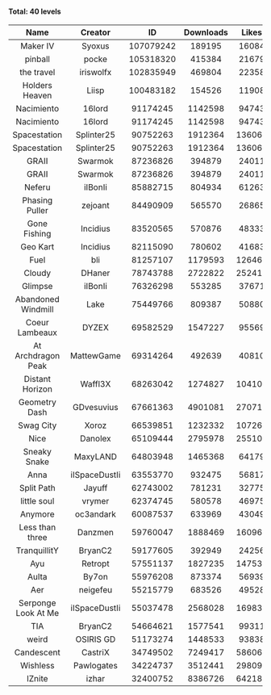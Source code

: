 #### Total: 40 levels

| Name | Creator | ID | Downloads | Likes |
|:---:|:---:|:---:|:---:|:---:|
| Maker IV | Syoxus | 107079242 | 189195 | 16084
| pinball | pocke | 105318320 | 415384 | 21679
| the travel | iriswolfx | 102835949 | 469804 | 22358
| Holders Heaven | Liisp | 100483182 | 154526 | 11908
| Nacimiento | 16lord | 91174245 | 1142598 | 94743
| Nacimiento | 16lord | 91174245 | 1142598 | 94743
| Spacestation | Splinter25 | 90752263 | 1912364 | 136064
| Spacestation | Splinter25 | 90752263 | 1912364 | 136064
| GRAII | Swarmok | 87236826 | 394879 | 24011
| GRAII | Swarmok | 87236826 | 394879 | 24011
| Neferu | iIBonIi | 85882715 | 804934 | 61263
| Phasing Puller | zejoant | 84490909 | 565570 | 26865
| Gone Fishing | Incidius | 83520565 | 570876 | 48333
| Geo Kart | Incidius | 82115090 | 780602 | 41683
| Fuel | bli | 81257107 | 1179593 | 126466
| Cloudy | DHaner | 78743788 | 2722822 | 252417
| Glimpse | iIBonIi | 76326298 | 553285 | 37671
| Abandoned Windmill | Lake | 75449766 | 809387 | 50880
| Coeur Lambeaux | DYZEX | 69582529 | 1547227 | 95569
| At Archdragon Peak | MattewGame | 69314264 | 492639 | 40810
| Distant Horizon | Waffl3X | 68263042 | 1274827 | 104107
| Geometry Dash | GDvesuvius | 67661363 | 4901081 | 270714
| Swag City | Xoroz | 66539851 | 1232332 | 107265
| Nice | Danolex | 65109444 | 2795978 | 255102
| Sneaky Snake | MaxyLAND | 64803948 | 1465368 | 64179
| Anna | iISpaceDustIi | 63553770 | 932475 | 56817
| Split Path | Jayuff | 62743002 | 781231 | 32775
| little soul | vrymer | 62374745 | 580578 | 46975
| Anymore | oc3andark | 60087537 | 633969 | 43049
| Less than three | Danzmen | 59760047 | 1888469 | 160960
| TranquillitY | BryanC2 | 59177605 | 392949 | 24256
| Ayu | Retropt | 57551137 | 1827235 | 147535
| Aulta | By7on | 55976208 | 873374 | 56939
| Aer | neigefeu | 55215779 | 683526 | 49528
| Serponge Look At Me | iISpaceDustIi | 55037478 | 2568028 | 169834
|  TIA | BryanC2 | 54664621 | 1577541 | 99311
| weird | OSIRIS GD | 51173274 | 1448533 | 93838
| Candescent | CastriX | 34749502 | 7249417 | 586064
| Wishless | Pawlogates | 34224737 | 3512441 | 298091
| IZnite | izhar | 32400752 | 8386726 | 642180
